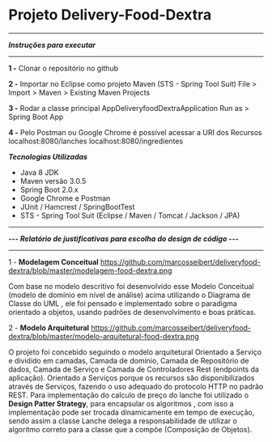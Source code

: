 # Projeto Delivery-Food-Dextra


----------
***Instruções para executar***

----------


**1 -** Clonar o repositório no github

**2 -** Importar no Eclipse como projeto Maven (STS - Spring Tool Suit)
      File > Import > Maven > Existing Maven Projects
      
**3 -** Rodar a classe principal AppDeliveryfoodDextraApplication 
	Run as > Spring Boot App
	
**4 -** Pelo Postman ou Google Chrome é possível acessar a URI dos Recursos
	localhost:8080/lanches
	localhost:8080/ingredientes
	

***Tecnologias Utilizadas***
- Java 8 JDK
- Maven versão 3.0.5
- Spring Boot 2.0.x
- Google Chrome e Postman
- JUnit / Hamcrest / SpringBootTest
- STS - Spring Tool Suit (Eclipse / Maven / Tomcat / Jackson / JPA)


----------


***--- Relatório de justificativas para escolha do design de código ---***

----------


 1 - **Modelagem Conceitual**
https://github.com/marcosseibert/deliveryfood-dextra/blob/master/modelagem-food-dextra.png

Com base no modelo descritivo foi desenvolvido esse Modelo Conceitual (modelo de domínio em nível de análise) acima utilizando o Diagrama de Classe do UML , ele foi pensado e implementado sobre o paradigma orientado a objetos, usando padrões de desenvolvimento e boas práticas.

2 - **Modelo Arquitetural**
https://github.com/marcosseibert/deliveryfood-dextra/blob/master/modelo-arquitetural-food-dextra.png

O projeto foi concebido  seguindo o modelo arquitetural Orientado a Serviço e dividido em camadas, Camada de domínio, Camada de Repositório de dados, Camada de Serviço e Camada de Controladores Rest (endpoints da aplicação). Orientado a Serviços porque os recursos são disponibilizados através de Serviços, fazendo  o uso adequado do protocolo HTTP no padrão REST.
Para implementação do calculo de preço do lanche foi utilizado o **Design Patter Strategy**, para encapsular  os algoritmos , com isso a implementação pode ser trocada dinamicamente em tempo de execução, sendo assim a classe Lanche delega a responsabilidade de utilizar o algoritmo correto para a classe que a compõe (Composição de Objetos).